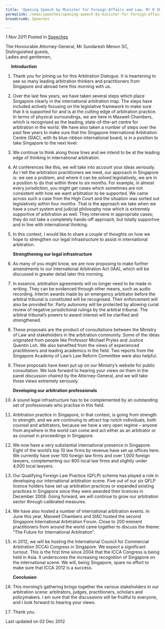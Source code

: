 ```yaml
---
title: 'Opening Speech by Minister for Foreign Affairs and Law, Mr K Shanmugam, at the Ministry of Law Arbitration Dialogue'
permalink: /news/speeches/opening-speech-by-minister-for-foreign-affairs-and-law-mr-k-shanmugam-at-the-ministry-of-law/
breadcrumb: Speeches

---
```




1 Nov 2011 Posted in [Speeches](/news/speeches)


The Honourable Attorney-General, Mr Sundaresh Menon SC,  
Distinguished guests,  
Ladies and gentlemen,  


<p style="margin-left: 18px"><strong>Introduction</strong></p>


 1. Thank you for joining us for this Arbitration Dialogue. It is heartening to see so many leading arbitration thinkers and practitioners from Singapore and abroad here this morning with us.

 2. Over the last few years, we have taken several steps which place Singapore clearly in the international arbitration map. The steps have included actively focusing on the legislative framework to make sure that it is supported for and is at the cutting edge of arbitration practice. In terms of physical surroundings, we are here in Maxwell Chambers, which is recognised as the leading, state-of-the-art centre for arbitration in the world. We have also taken a number of steps over the past few years to make sure that the Singapore International Arbitration Centre (SIAC), with its blue-ribbon international board, is in a position to take Singapore to the next level.

 3. We continue to think along those lines and we intend to be at the leading edge of thinking in international arbitration.

 4. At conferences like this, we will take into account your ideas seriously. As I tell the arbitration practitioners we meet, our approach in Singapore is: we see a problem, and where it can be solved legislatively, we are in a position to do that within three to six months. For example, in almost every jurisdiction, you might get cases which sometimes are not consistent with how we want arbitration to be supported. We came across such a case from the High Court and the situation was sorted out legislatively within four months. That is the approach we take when we have a court system and judicial philosophy now which is extremely supportive of arbitration as well. They intervene in appropriate cases; they do not take a completely hands-off approach, but totally supportive and in line with international thinking. 

 5. In this context, I would like to share a couple of thoughts on how we hope to strengthen our legal infrastructure to assist in international arbitration.
    
    **Strengthening our legal infrastructure**


 6. As many of you might know, we are now proposing to make further amendments to our International Arbitration Act (IAA), which will be discussed in greater detail later this morning.


 7. In essence, arbitration agreements will no longer need to be made in writing. They can be evidenced through other means, such as audio recording. Interim awards made by an emergency arbitrator before the arbitral tribunal is constituted will be recognised. Their enforcement will also be provided for. Party autonomy will be protected by allowing curial review of negative jurisdictional rulings by the arbitral tribunal. The arbitral tribunal’s powers to award interest will be clarified and strengthened.


 8. These proposals are the product of consultations between the Ministry of Law and stakeholders in the arbitration community. Some of the ideas originated from people like Professor Michael Pryles and Justice Quentin Loh. We also benefited from the views of experienced practitioners and leading academics in the field. Two reports from the Singapore Academy of Law’s Law Reform Committee were also helpful.


 9. These proposals have been put up on our Ministry’s website for public consultation. We look forward to hearing your views on them in the panel discussion chaired by the Attorney-General, and we will take those views extremely seriously.

    **Developing our arbitration professionals**



10. A sound legal infrastructure has to be complemented by an outstanding set of professionals who practise in this field.


11. Arbitration practice in Singapore, in that context, is going from strength to strength, and we are continuing to attract top notch individuals, both counsel and arbitrators, because we have a very open regime – anyone from anywhere in the world can come and act either as an arbitrator or as counsel in proceedings in Singapore. 


12. We now have a very substantial international presence in Singapore. Eight of the world’s top 10 law firms by revenue have set up offices here. We currently have over 100 foreign law firms and over 1,000 foreign lawyers, complementing our 800 local law firms and slightly under 4,000 local lawyers.


13. Our Qualifying Foreign Law Practice (QFLP) scheme has played a role in developing our international arbitration scene. Five out of our six QFLP licence holders have set up arbitration practices or expanded existing practices in Singapore since they were awarded their licences in December 2008. Going forward, we will continue to grow our arbitration sector through calibrated measures.


14. We have also hosted a number of international arbitration events. In June this year, Maxwell Chambers and SIAC hosted the second Singapore International Arbitration Forum. Close to 200 eminent practitioners from around the world came together to discuss the theme: “The Future for International Arbitration”. 


15. In 2012, we will be hosting the International Council for Commercial Arbitration (ICCA) Congress in Singapore. We expect a significant turnout. This is the first time since 2004 that the ICCA Congress is being held in Asia. It underscores the increasing recognition of Singapore on the international scene. We will, being Singapore, spare no effort to make sure that ICCA 2012 is a success.
    
    **Conclusion**


16. This morning’s gathering brings together the various stakeholders in our arbitration scene: arbitrators, judges, practitioners, scholars and policymakers. I am sure that the discussions will be fruitful to everyone, and I look forward to hearing your views.


17. Thank you.


<p class="right-side-updated">Last updated on 02 Dec 2012 </p>
